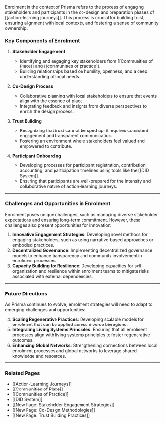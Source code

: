 Enrolment in the context of Prisma refers to the process of engaging stakeholders and participants in the co-design and preparation phases of [[action-learning journeys]]. This process is crucial for building trust, ensuring alignment with local contexts, and fostering a sense of community ownership.

### **Key Components of Enrolment**
1. **Stakeholder Engagement**  
   - Identifying and engaging key stakeholders from [[Communities of Place]] and [[communities of practice]].
   - Building relationships based on humility, openness, and a deep understanding of local needs.

2. **Co-Design Process**  
   - Collaborative planning with local stakeholders to ensure that events align with the essence of place.
   - Integrating feedback and insights from diverse perspectives to enrich the design process.

3. **Trust Building**  
   - Recognizing that trust cannot be sped up; it requires consistent engagement and transparent communication.
   - Fostering an environment where stakeholders feel valued and empowered to contribute.

4. **Participant Onboarding**  
   - Developing processes for participant registration, contribution accounting, and participation timelines using tools like the [[DID System]].
   - Ensuring that participants are well-prepared for the intensity and collaborative nature of action-learning journeys.

---

### **Challenges and Opportunities in Enrolment**
Enrolment poses unique challenges, such as managing diverse stakeholder expectations and ensuring long-term commitment. However, these challenges also present opportunities for innovation:

1. **Innovative Engagement Strategies**: Developing novel methods for engaging stakeholders, such as using narrative-based approaches or embodied practices.
2. **Decentralized Governance**: Implementing decentralized governance models to enhance transparency and community involvement in enrolment processes.
3. **Capacity Building for Resilience**: Developing capacities for self-organization and resilience within enrolment teams to mitigate risks associated with external dependencies.

---

### **Future Directions**
As Prisma continues to evolve, enrolment strategies will need to adapt to emerging challenges and opportunities:

4. **Scaling Regenerative Practices**: Developing scalable models for enrolment that can be applied across diverse bioregions.
5. **Integrating Living Systems Principles**: Ensuring that all enrolment processes align with living systems principles to foster regenerative outcomes.
6. **Enhancing Global Networks**: Strengthening connections between local enrolment processes and global networks to leverage shared knowledge and resources.

---

### **Related Pages**
- [[Action-Learning Journeys]]  
- [[Communities of Place]]  
- [[Communities of Practice]]  
- [[DID System]]  
- [[New Page: Stakeholder Engagement Strategies]]  
- [[New Page: Co-Design Methodologies]]  
- [[New Page: Trust Building Practices]]  
